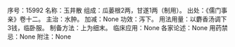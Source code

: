 序号：15992
名称：玉井散
组成：瓜蒌根2两，甘遂1两（制用）。
出处：《儒门事亲》卷十二。
主治：水肿。
加减：None
功效：泻下。
用法用量：以麝香汤调下3钱，临卧服。
制备方法：上为细末。
临床应用：None
各家论述：None
用药禁忌：None
附注：None
